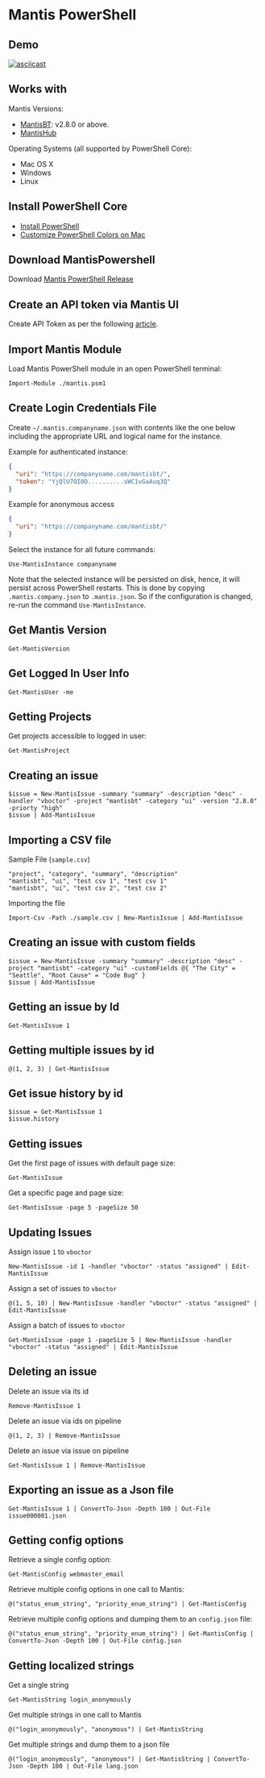 # Mantis PowerShell

## Demo

[![asciicast](https://asciinema.org/a/2vOZtWFW69bvOZ82Br8AEPQqw.png)](https://asciinema.org/a/2vOZtWFW69bvOZ82Br8AEPQqw)

## Works with

Mantis Versions:
- [MantisBT](https://www.mantisbt.org): v2.8.0 or above.
- [MantisHub](https://www.mantishub.com)

Operating Systems (all supported by PowerShell Core):
- Mac OS X
- Windows
- Linux

## Install PowerShell Core

- [Install PowerShell](https://github.com/PowerShell/PowerShell)
- [Customize PowerShell Colors on Mac](https://info.sapien.com/index.php/quickguides/setting-up-powershell-on-your-mac)

## Download MantisPowershell

Download [Mantis PowerShell Release](https://github.com/mantishub/mantis-powershell/releases/)

## Create an API token via Mantis UI

Create API Token as per the following [article](https://support.mantishub.com/hc/en-us/articles/206640376-Using-API-Tokens-to-access-MantisHub).

## Import Mantis Module

Load Mantis PowerShell module in an open PowerShell terminal:

    Import-Module ./mantis.psm1

## Create Login Credentials File

Create `~/.mantis.companyname.json` with contents like the one below including the appropriate URL and logical
name for the instance.

Example for authenticated instance:
```json
{
  "uri": "https://companyname.com/mantisbt/",
  "token": "YjQlU7OI0D..........sWC1vGaAuq3Q"
}
```

Example for anonymous access
```json
{
  "uri": "https://companyname.com/mantisbt/"
}
```

Select the instance for all future commands:

    Use-MantisInstance companyname

Note that the selected instance will be persisted on disk, hence, it will persist across PowerShell
restarts.  This is done by copying `.mantis.company.json` to `.mantis.json`.  So if the configuration
is changed, re-run the command `Use-MantisInstance`.

## Get Mantis Version

    Get-MantisVersion

## Get Logged In User Info

    Get-MantisUser -me

## Getting Projects

Get projects accessible to logged in user:

    Get-MantisProject

## Creating an issue

    $issue = New-MantisIssue -summary "summary" -description "desc" -handler "vboctor" -project "mantisbt" -category "ui" -version "2.8.0" -priorty "high"
    $issue | Add-MantisIssue

## Importing a CSV file

Sample File (`sample.csv`)

    "project", "category", "summary", "description"
    "mantisbt", "ui", "test csv 1", "test csv 1"
    "mantisbt", "ui", "test csv 2", "test csv 2"

Importing the file

    Import-Csv -Path ./sample.csv | New-MantisIssue | Add-MantisIssue 

## Creating an issue with custom fields

    $issue = New-MantisIssue -summary "summary" -description "desc" -project "mantisbt" -category "ui" -customFields @{ "The City" = "Seattle", "Root Cause" = "Code Bug" }
    $issue | Add-MantisIssue

## Getting an issue by Id

    Get-MantisIssue 1

## Getting multiple issues by id

    @(1, 2, 3) | Get-MantisIssue

## Get issue history by id

    $issue = Get-MantisIssue 1
    $issue.history

## Getting issues

Get the first page of issues with default page size:

    Get-MantisIssue

Get a specific page and page size:

    Get-MantisIssue -page 5 -pageSize 50

## Updating Issues

Assign issue `1` to `vboctor`

    New-MantisIssue -id 1 -handler "vboctor" -status "assigned" | Edit-MantisIssue

Assign a set of issues to `vboctor`

    @(1, 5, 10) | New-MantisIssue -handler "vboctor" -status "assigned" | Edit-MantisIssue

Assign a batch of issues to `vboctor`

    Get-MantisIssue -page 1 -pageSize 5 | New-MantisIssue -handler "vboctor" -status "assigned" | Edit-MantisIssue

## Deleting an issue

Delete an issue via its id

    Remove-MantisIssue 1

Delete an issue via ids on pipeline

    @(1, 2, 3) | Remove-MantisIssue

Delete an issue via issue on pipeline

    Get-MantisIssue 1 | Remove-MantisIssue

## Exporting an issue as a Json file

    Get-MantisIssue 1 | ConvertTo-Json -Depth 100 | Out-File issue000001.json

## Getting config options

Retrieve a single config option:

    Get-MantisConfig webmaster_email

Retrieve multiple config options in one call to Mantis:

    @("status_enum_string", "priority_enum_string") | Get-MantisConfig

Retrieve multiple config options and dumping them to an `config.json` file:

    @("status_enum_string", "priority_enum_string") | Get-MantisConfig | ConvertTo-Json -Depth 100 | Out-File config.json

## Getting localized strings

Get a single string

    Get-MantisString login_anonymously

Get multiple strings in one call to Mantis

    @("login_anonymously", "anonymous") | Get-MantisString

Get multiple strings and dump them to a json file

    @("login_anonymously", "anonymous") | Get-MantisString | ConvertTo-Json -Depth 100 | Out-File lang.json